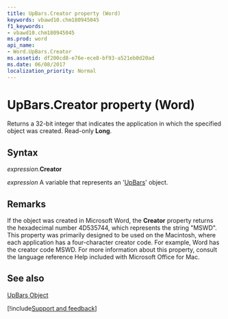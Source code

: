 ```yaml
---
title: UpBars.Creator property (Word)
keywords: vbawd10.chm180945045
f1_keywords:
- vbawd10.chm180945045
ms.prod: word
api_name:
- Word.UpBars.Creator
ms.assetid: df200cd8-e76e-ece8-bf93-a521eb0d20ad
ms.date: 06/08/2017
localization_priority: Normal
---
```



# UpBars.Creator property (Word)

Returns a 32-bit integer that indicates the application in which the specified object was created. Read-only  **Long**.


## Syntax

_expression_.**Creator**

_expression_ A variable that represents an '[UpBars](Word.UpBars.md)' object.


## Remarks

If the object was created in Microsoft Word, the  **Creator** property returns the hexadecimal number 4D535744, which represents the string "MSWD". This property was primarily designed to be used on the Macintosh, where each application has a four-character creator code. For example, Word has the creator code MSWD. For more information about this property, consult the language reference Help included with Microsoft Office for Mac.


## See also


[UpBars Object](Word.UpBars.md)

[!include[Support and feedback](~/includes/feedback-boilerplate.md)]